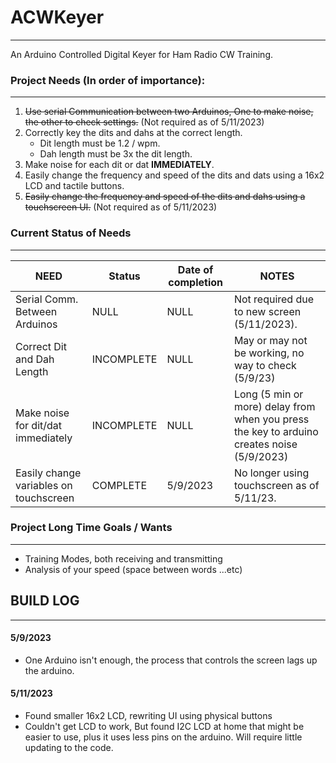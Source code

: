 # ACWKeyer

***

An Arduino Controlled Digital Keyer for Ham Radio CW Training.


### Project Needs (In order of importance):

***

1. <s> Use serial Communication between two Arduinos, One to make noise, the other to check settings.</s> (Not required as of 5/11/2023)
1. Correctly key the dits and dahs at the correct length.
	- Dit length must be 1.2 / wpm.
	- Dah length must be 3x the dit length.
2. Make noise for each dit or dat **IMMEDIATELY**.
3. Easily change the frequency and speed of the dits and dats using a 16x2 LCD and tactile buttons.
3. <s> Easily change the frequency and speed of the dits and dahs using a touchscreen UI.</s> (Not required as of 5/11/2023)

### Current Status of Needs

***

| NEED | Status | Date of completion | NOTES |
|------|--------|--------------------|-------|
| Serial Comm. Between Arduinos | NULL | NULL | Not required due to new screen (5/11/2023).
| Correct Dit and Dah Length | INCOMPLETE| NULL | May or may not be working, no way to check (5/9/23) |
| Make noise for dit/dat immediately | INCOMPLETE | NULL | Long (5 min or more) delay from when you press the key to arduino creates noise (5/9/2023) |
| Easily change variables on touchscreen | COMPLETE | 5/9/2023 | No longer using touchscreen as of 5/11/23. |

### Project Long Time Goals / Wants
***
- Training Modes, both receiving and transmitting
- Analysis of your speed (space between words ...etc)

## BUILD LOG
***
#### 5/9/2023
- One Arduino isn't enough, the process that controls the screen lags up the arduino.

#### 5/11/2023
- Found smaller 16x2 LCD, rewriting UI using physical buttons
- Couldn't get LCD to work, But found I2C LCD at home that might be easier to use, plus it uses less pins on the arduino. Will require little updating to the code.
